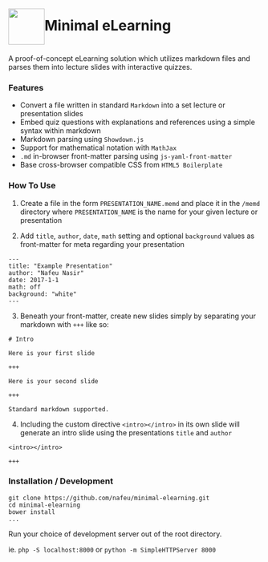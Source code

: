 <h1><img src="http://phrakture.com/images/github/minimal-elearning-icon-updated.png" width="72" height="72" valign="middle"/>Minimal eLearning</h1>

A proof-of-concept eLearning solution which utilizes markdown files and parses them into lecture slides with interactive quizzes.

### Features

- Convert a file written in standard `Markdown` into a set lecture or presentation slides
- Embed quiz questions with explanations and references using a simple syntax within markdown
- Markdown parsing using `Showdown.js`
- Support for mathematical notation with `MathJax`
- `.md` in-browser front-matter parsing using `js-yaml-front-matter`
- Base cross-browser compatible CSS from `HTML5 Boilerplate`

### How To Use

1. Create a file in the form `PRESENTATION_NAME.memd` and place it in the `/memd` directory where `PRESENTATION_NAME` is the name for your given lecture or presentation

2. Add `title`, `author`, `date`, `math` setting and optional `background` values as front-matter for meta regarding your presentation

```
---
title: "Example Presentation"
author: "Nafeu Nasir"
date: 2017-1-1
math: off
background: "white"
---
```

3. Beneath your front-matter, create new slides simply by separating your markdown with `+++` like so:

```
# Intro

Here is your first slide

+++

Here is your second slide

+++

Standard markdown supported.
```

4. Including the custom directive `<intro></intro>` in its own slide will generate an intro slide using the presentations `title` and `author`

```
<intro></intro>

+++
```

### Installation / Development

```
git clone https://github.com/nafeu/minimal-elearning.git
cd minimal-elearning
bower install
...
```

Run your choice of development server out of the root directory.

ie. `php -S localhost:8000` or `python -m SimpleHTTPServer 8000`
